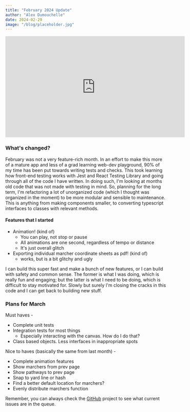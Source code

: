 ```yaml
---
title: "February 2024 Update"
author: "Alex Dumouchelle"
date: 2024-02-29
image: "/blog/placeholder.jpg"
---
```


<iframe width="560" height="315" src="https://www.youtube.com/embed/M4_Q3B_El-Q?si=ojuc2o1cXxlxJsXR" title="YouTube video player" frameborder="0" allow="accelerometer; autoplay; clipboard-write; encrypted-media; gyroscope; picture-in-picture; web-share" allowfullscreen></iframe>
<br/>

### What's changed?

February was not a very feature-rich month. In an effort to make this more of a mature app and less of a grad learning web-dev playground, 90% of my time has been put towards writing tests and checks. This took learning how front-end testing works with Jest and React Testing Library and going through all of the code I have written. In doing such, I'm looking at months old code that was not made with testing in mind. So, planning for the long term, I'm refactoring a lot of unorganized code (which I thought was organized in the moment) to be more modular and sensible to maintenance. This is anything from making components smaller, to converting typescript interfaces to classes with relevant methods.

#### Features that I started

- Animation! (kind of)
  - You can play, not stop or pause
  - All animations are one second, regardless of tempo or distance
  - It's just overall glitch
- Exporting individual marcher coordinate sheets as pdf! (kind of)
  - works, but is a bit glitchy and ugly

I can build this super fast and make a bunch of new features, or I can build with safety and common sense. The former is what I was doing, which is really fun and engaging; but the latter is what I need to be doing, which is difficult to stay motivated for. Slowly but surely I'm closing the cracks in this code and I can get back to building new stuff.

<!-- #### Tiny things -->

### Plans for March

Must haves -

- Complete unit tests
- Integration tests for most things
  - Especially interacting with the canvas. How do I do that?
- Class based objects. Less interfaces in inappropriate spots

Nice to haves (basically the same from last month) -

- Complete animation features
- Show marchers from prev page
- Show pathways to prev page
- Snap to yard line or hash
- Find a better default location for marchers?
- Evenly distribute marchers function

Remember, you can always check the [GitHub](https://github.com/AlexDumo/OpenMarch) project to see what current issues are in the queue.
